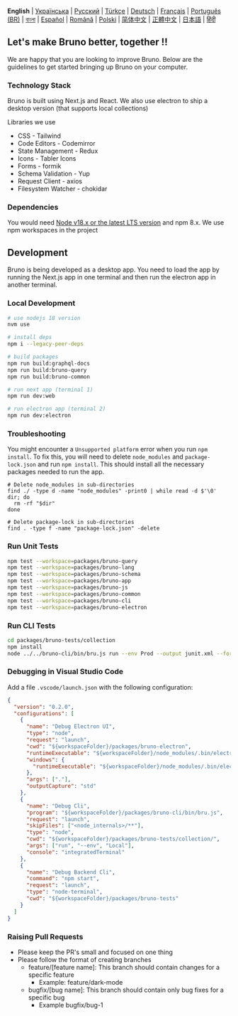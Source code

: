 **English** | [Українська](docs/contributing/contributing_ua.md) | [Русский](docs/contributing/contributing_ru.md) | [Türkçe](docs/contributing/contributing_tr.md) | [Deutsch](docs/contributing/contributing_de.md) | [Français](docs/contributing/contributing_fr.md) | [Português (BR)](docs/contributing/contributing_pt_br.md) | [বাংলা](docs/contributing/contributing_bn.md) | [Español](docs/contributing/contributing_es.md) | [Română](docs/contributing/contributing_ro.md) | [Polski](docs/contributing/contributing_pl.md)
| [简体中文](docs/contributing/contributing_cn.md) | [正體中文](docs/contributing/contributing_zhtw.md) | [日本語](docs/contributing/contributing_ja.md) |  [हिंदी](docs/contributing/contributing_hi.md)

## Let's make Bruno better, together !!

We are happy that you are looking to improve Bruno. Below are the guidelines to get started bringing up Bruno on your computer.

### Technology Stack

Bruno is built using Next.js and React. We also use electron to ship a desktop version (that supports local collections)

Libraries we use

- CSS - Tailwind
- Code Editors - Codemirror
- State Management - Redux
- Icons - Tabler Icons
- Forms - formik
- Schema Validation - Yup
- Request Client - axios
- Filesystem Watcher - chokidar

### Dependencies

You would need [Node v18.x or the latest LTS version](https://nodejs.org/en/) and npm 8.x. We use npm workspaces in the project

## Development

Bruno is being developed as a desktop app. You need to load the app by running the Next.js app in one terminal and then run the electron app in another terminal.

### Local Development

```bash
# use nodejs 18 version
nvm use

# install deps
npm i --legacy-peer-deps

# build packages
npm run build:graphql-docs
npm run build:bruno-query
npm run build:bruno-common

# run next app (terminal 1)
npm run dev:web

# run electron app (terminal 2)
npm run dev:electron
```

### Troubleshooting

You might encounter a `Unsupported platform` error when you run `npm install`. To fix this, you will need to delete `node_modules` and `package-lock.json` and run `npm install`. This should install all the necessary packages needed to run the app.

```shell
# Delete node_modules in sub-directories
find ./ -type d -name "node_modules" -print0 | while read -d $'\0' dir; do
  rm -rf "$dir"
done

# Delete package-lock in sub-directories
find . -type f -name "package-lock.json" -delete
```

### Run Unit Tests

```bash
npm test --workspace=packages/bruno-query
npm test --workspace=packages/bruno-lang
npm test --workspace=packages/bruno-schema
npm test --workspace=packages/bruno-app
npm test --workspace=packages/bruno-js
npm test --workspace=packages/bruno-common
npm test --workspace=packages/bruno-cli
npm test --workspace=packages/bruno-electron
```

### Run CLI Tests

```bash
cd packages/bruno-tests/collection
npm install
node ../../bruno-cli/bin/bru.js run --env Prod --output junit.xml --format junit
```

### Debugging in Visual Studio Code

Add a file `.vscode/launch.json` with the following configuration:

```json
{
  "version": "0.2.0",
  "configurations": [
    {
      "name": "Debug Electron UI",
      "type": "node",
      "request": "launch",
      "cwd": "${workspaceFolder}/packages/bruno-electron",
      "runtimeExecutable": "${workspaceFolder}/node_modules/.bin/electron",
      "windows": {
        "runtimeExecutable": "${workspaceFolder}/node_modules/.bin/electron.cmd"
      },
      "args": ["."],
      "outputCapture": "std"
    },
    {
      "name": "Debug Cli",
      "program": "${workspaceFolder}/packages/bruno-cli/bin/bru.js",
      "request": "launch",
      "skipFiles": ["<node_internals>/**"],
      "type": "node",
      "cwd": "${workspaceFolder}/packages/bruno-tests/collection/",
      "args": ["run", "--env", "Local"],
      "console": "integratedTerminal"
    },
    {
      "name": "Debug Backend Cli",
      "command": "npm start",
      "request": "launch",
      "type": "node-terminal",
      "cwd": "${workspaceFolder}/packages/bruno-tests"
    }
  ]
}
```

### Raising Pull Requests

- Please keep the PR's small and focused on one thing
- Please follow the format of creating branches
  - feature/[feature name]: This branch should contain changes for a specific feature
    - Example: feature/dark-mode
  - bugfix/[bug name]: This branch should contain only bug fixes for a specific bug
    - Example bugfix/bug-1
